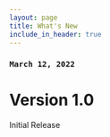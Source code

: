 ```yaml
---
layout: page
title: What's New
include_in_header: true
---
```

### `March 12, 2022`
# **Version 1.0**

Initial Release

<br>
